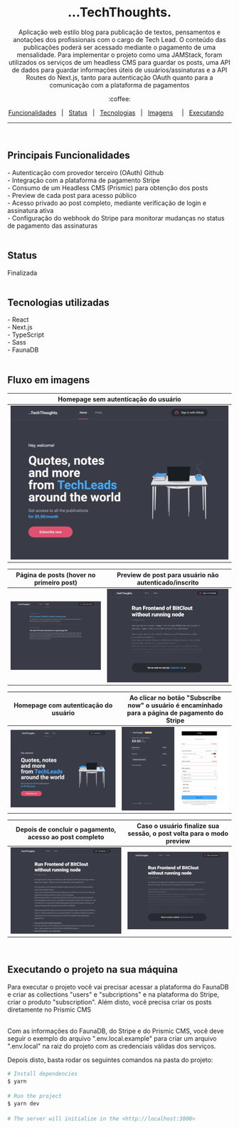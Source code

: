 <h1 align="center">...TechThoughts.</h1>
<p align="center">Aplicação web estilo blog para publicação de textos, pensamentos e anotações dos profissionais com o cargo de Tech Lead. O conteúdo das publicações poderá ser acessado mediante o pagamento de uma mensalidade. Para implementar o projeto como uma JAMStack, foram utilizados os serviços de um headless CMS para guardar os posts, uma API de dados para guardar informações úteis de usuários/assinaturas e a API Routes do Next.js, tanto para autenticação OAuth quanto para a comunicação com a plataforma de pagamentos</p>

<p align="center">:coffee:</p>

<p align="center">
  <a href="#principais-funcionalidades">Funcionalidades</a> &#xa0; | &#xa0; 
  <a href="#status">Status</a> &#xa0; | &#xa0;
  <a href="#tecnologias">Tecnologias</a> &#xa0; | &#xa0;
  <a href="#fluxo-em-imagens">Imagens</a> &#xa0; &#xa0; | &#xa0;
  <a href="#executando-o-projeto-na-sua-máquina">Executando</a> &#xa0; &#xa0;
</p>

---

</br>
<h2>Principais Funcionalidades</h2>
- Autenticação com provedor terceiro (OAuth) Github</br>
- Integração com a plataforma de pagamento Stripe</br>
- Consumo de um Headless CMS (Prismic) para obtenção dos posts</br>
- Preview de cada post para acesso público</br>
- Acesso privado ao post completo, mediante verificação de login e assinatura ativa</br>
- Configuração do webhook do Stripe para monitorar mudanças no status de pagamento das assinaturas</br></br>

<h2>Status</h2>
Finalizada</br></br>

<h2>Tecnologias utilizadas</h2>
- React</br>
- Next.js</br>
- TypeScript</br>
- Sass</br>
- FaunaDB</br></br>

<h2>Fluxo em imagens</h2>

| Homepage sem autenticação do usuário |
|-------|
|<img src="./public/images/landingScreenShot.png">|

| Página de posts (hover no primeiro post) | Preview de post para usuário não autenticado/inscrito |
|-------|-------|
|<img src="./public/images/published-posts.png">|<img src="./public/images/preview-post.png">|

| Homepage com autenticação do usuário | Ao clicar no botão "Subscribe now" o usuário é encaminhado para a página de pagamento do Stripe |
|-------|-------|
|<img src="./public/images/logged-landing.png">|<img src="./public/images/payment-stripe.png">|

| Depois de concluir o pagamento, acesso ao post completo | Caso o usuário finalize sua sessão, o post volta para o modo preview |
|-------|-------|
|<img src="./public/images/full-post.png">|<img src="./public/images/preview-post.png">|

</br>
<h2>Executando o projeto na sua máquina</h2>
Para executar o projeto você vai precisar acessar a plataforma do FaunaDB e criar as collections "users" e "subcriptions" e na plataforma do Stripe, criar o produto "subscription". Além disto, você precisa criar os posts diretamente no Prismic CMS</br></br>

Com as informações do FaunaDB, do Stripe e do Prismic CMS, você deve seguir o exemplo do arquivo ".env.local.example" para criar um arquivo ".env.local" na raiz do projeto com as credenciais válidas dos serviços.</br>

Depois disto, basta rodar os seguintes comandos na pasta do projeto:
```bash
# Install dependencies
$ yarn

# Run the project
$ yarn dev

# The server will initialize in the <http://localhost:3000>
```
